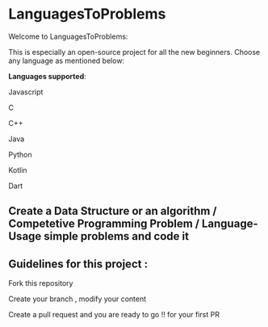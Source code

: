 # LanguagesToProblems
Welcome to LanguagesToProblems:

This is especially an open-source project for all the new beginners.
Choose any language  as mentioned below:

<b>Languages supported</b>:

Javascript

C

C++

Java

Python

Kotlin

Dart

## Create a Data Structure or an algorithm / Competetive Programming Problem / Language- Usage simple problems and code it

## Guidelines for this project :

Fork this repository 

Create your branch , modify your content

Create a pull request and you are ready to go !! for your first PR


